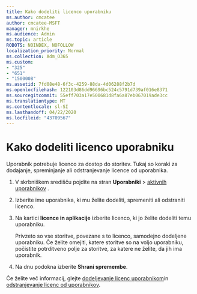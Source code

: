```yaml
---
title: Kako dodeliti licenco uporabniku
ms.author: cmcatee
author: cmcatee-MSFT
manager: mnirkhe
ms.audience: Admin
ms.topic: article
ROBOTS: NOINDEX, NOFOLLOW
localization_priority: Normal
ms.collection: Adm_O365
ms.custom:
- "325"
- "651"
- "1500008"
ms.assetid: 7fd08e48-6f3c-4259-88da-4d06288f2b7d
ms.openlocfilehash: 122103d86dd96696bc524c5791d739af016e8371
ms.sourcegitcommit: 55eff703a17e500681d8fa6a87eb067019ade3cc
ms.translationtype: MT
ms.contentlocale: sl-SI
ms.lasthandoff: 04/22/2020
ms.locfileid: "43709567"
---
```

# <a name="how-to-assign-a-license-to-a-user"></a>Kako dodeliti licenco uporabniku

Uporabnik potrebuje licenco za dostop do storitev. Tukaj so koraki za dodajanje, spreminjanje ali odstranjevanje licence od uporabnika.
  
1. V skrbniškem središču pojdite na stran **Uporabniki** \> [aktivnih uporabnikov](https://go.microsoft.com/fwlink/p/?linkid=834822) .

2. Izberite ime uporabnika, ki mu želite dodeliti, spremeniti ali odstraniti licenco.

3. Na kartici **licence in aplikacije** izberite licenco, ki jo želite dodeliti temu uporabniku.

    Privzeto so vse storitve, povezane s to licenco, samodejno dodeljene uporabniku. Če želite omejiti, katere storitve so na voljo uporabniku, počistite potrditveno polje za storitve, za katere ne želite, da jih ima uporabnik.

4. Na dnu podokna izberite **Shrani spremembe**.

Če želite več informacij, glejte [dodeljevanje licenc uporabnikom](https://docs.microsoft.com/office365/admin/subscriptions-and-billing/assign-licenses-to-users)in [odstranjevanje licenc od uporabnikov](https://docs.microsoft.com/office365/admin/subscriptions-and-billing/remove-licenses-from-users).